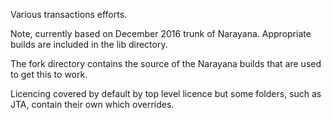 Various transactions efforts.

Note, currently based on December 2016 trunk of Narayana. Appropriate builds are included in the lib directory.

The fork directory contains the source of the Narayana builds that are used to get this to work.

Licencing covered by default by top level licence but some folders, such as JTA, contain their own which overrides.

